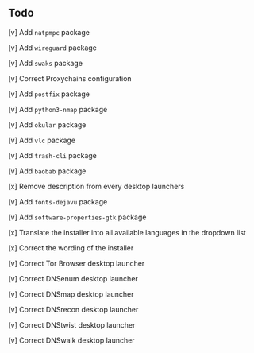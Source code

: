## Todo

\[v\] Add `natpmpc` package

\[v\] Add `wireguard` package

\[v\] Add `swaks` package

\[v\] Correct Proxychains configuration

\[v\] Add `postfix` package

\[v\] Add `python3-nmap` package

\[v\] Add `okular` package

\[v\] Add `vlc` package

\[v\] Add `trash-cli` package

\[v\] Add `baobab` package

\[x\] Remove description from every desktop launchers

\[v\] Add `fonts-dejavu` package

\[v\] Add `software-properties-gtk` package

\[x\] Translate the installer into all available languages in the dropdown list

\[x\] Correct the wording of the installer

\[v\] Correct Tor Browser desktop launcher

\[v\] Correct DNSenum desktop launcher

\[v\] Correct DNSmap desktop launcher

\[v\] Correct DNSrecon desktop launcher

\[v\] Correct DNStwist desktop launcher

\[v\] Correct DNSwalk desktop launcher
